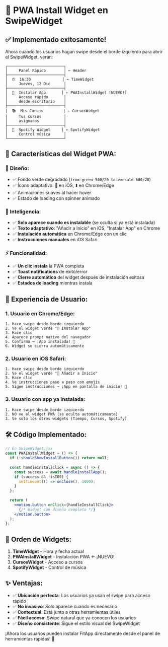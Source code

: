 # 🎯 PWA Install Widget en SwipeWidget

## ✅ **Implementado exitosamente!**

Ahora cuando los usuarios hagan swipe desde el borde izquierdo para abrir el SwipeWidget, verán:

```
┌─────────────────────────┐
│     Panel Rápido        │ ← Header
├─────────────────────────┤
│  ⏰  16:30              │ ← TimeWidget
│     Jueves, 12 Dic      │
├─────────────────────────┤
│  📱  Instalar App       │ ← PWAInstallWidget (NUEVO!)
│     Acceso rápido       │
│     desde escritorio    │
├─────────────────────────┤
│  📚  Mis Cursos         │ ← CursosWidget
│     Tus cursos          │
│     asignados           │
├─────────────────────────┤
│  🎵  Spotify Widget     │ ← SpotifyWidget
│     Control música      │
└─────────────────────────┘
```

## 🚀 **Características del Widget PWA:**

### 🎨 **Diseño:**
- ✅ Fondo verde degradado (`from-green-500/20 to-emerald-600/20`)
- ✅ Ícono adaptativo: 📱 en iOS, ⬇️ en Chrome/Edge
- ✅ Animaciones suaves al hacer hover
- ✅ Estado de loading con spinner animado

### 🧠 **Inteligencia:**
- ✅ **Solo aparece cuando es instalable** (se oculta si ya está instalada)
- ✅ **Texto adaptativo**: "Añadir a Inicio" en iOS, "Instalar App" en Chrome
- ✅ **Instalación automática** en Chrome/Edge con un clic
- ✅ **Instrucciones manuales** en iOS Safari

### ⚡ **Funcionalidad:**
- ✅ **Un clic instala** la PWA completa
- ✅ **Toast notifications** de éxito/error
- ✅ **Cierre automático** del widget después de instalación exitosa
- ✅ **Estados de loading** mientras instala

## 🎯 **Experiencia de Usuario:**

### 1. **Usuario en Chrome/Edge:**
```
1. Hace swipe desde borde izquierdo
2. Ve el widget verde "📱 Instalar App"  
3. Hace clic
4. Aparece prompt nativo del navegador
5. Confirma → ¡App instalada! 🎉
6. Widget se cierra automáticamente
```

### 2. **Usuario en iOS Safari:**
```
1. Hace swipe desde borde izquierdo  
2. Ve el widget verde "📱 Añadir a Inicio"
3. Hace clic
4. Ve instrucciones paso a paso con emojis
5. Sigue instrucciones → ¡App en pantalla de inicio! 📱
```

### 3. **Usuario con app ya instalada:**
```
1. Hace swipe desde borde izquierdo
2. NO ve el widget PWA (se oculta automáticamente)  
3. Ve solo los otros widgets (Tiempo, Cursos, Spotify)
```

## 🛠️ **Código Implementado:**

```jsx
// En SwipeWidget.jsx
const PWAInstallWidget = () => {
  if (!shouldShowInstallButton()) return null;
  
  const handleInstallClick = async () => {
    const success = await handleInstallApp();
    if (success && !isIOS) {
      setTimeout(() => onClose(), 1000);
    }
  };
  
  return (
    <motion.button onClick={handleInstallClick}>
      {/* Widget con diseño completo */}
    </motion.button>
  );
};
```

## 📱 **Orden de Widgets:**
1. **TimeWidget** - Hora y fecha actual
2. **PWAInstallWidget** - Instalación PWA ← ¡NUEVO!
3. **CursosWidget** - Acceso a cursos
4. **SpotifyWidget** - Control de música

## ✨ **Ventajas:**

- ✅ **Ubicación perfecta**: Los usuarios ya usan el swipe para acceso rápido
- ✅ **No invasivo**: Solo aparece cuando es necesario
- ✅ **Contextual**: Está junto a otras herramientas útiles
- ✅ **Fácil acceso**: Swipe natural que ya conocen los usuarios
- ✅ **Diseño consistente**: Sigue el estilo visual del SwipeWidget

¡Ahora los usuarios pueden instalar FitApp directamente desde el panel de herramientas rápidas! 🎉
